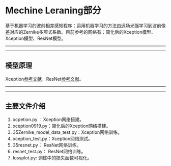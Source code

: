 # Mechine Leraning部分
基于机器学习的波前相差感知程序：运用机器学习的方法由远场光强学习到波前像差对应的Zernike多项式系数。目前参考的网络有：简化后的Xception模型、Xception模型、ResNet模型。

---
---

## 模型原理
Xception[参考文献](https://arxiv.org/abs/1610.02357)，ResNet[参考文献](https://blog.csdn.net/weixin_42206075/article/details/111174874?utm_medium=distribute.pc_aggpage_search_result.none-task-blog-2~aggregatepage~first_rank_ecpm_v1~rank_v31_ecpm-1-111174874-null-null.pc_agg_new_rank&utm_term=keras%E5%AE%9E%E7%8E%B0resnet&spm=1000.2123.3001.4430)。

---
---
## 主要文件介绍
1. xcpetion.py ：Xception网络搭建。
2. xception0919.py：简化后的Xception网络搭建。
3. 35Zernike_model_data_test.py：Xception网络训练。
4. xception_test.py：Xception网络测试。
5. 35resnet.py： ResNet网络训练。
6. resnet_test.py： ResNet网络训练。
7. lossplot.py: 训练中的损失函数可视化。